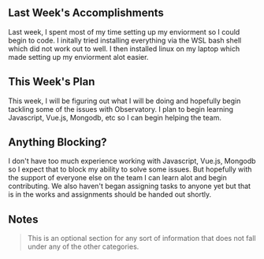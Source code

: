 ## Last Week's Accomplishments

Last week, I spent most of my time setting up my enviorment so I could begin to code. I initally tried installing everything via the WSL bash shell which did not work out to well.
I then installed linux on my laptop which made setting up my enviorment alot easier.

## This Week's Plan

This week, I will be figuring out what I will be doing and hopefully begin tackling some of the issues with Observatory. I plan to begin learning Javascript, Vue.js, Mongodb, etc
so I can begin helping the team. 

## Anything Blocking?

I don't have too much experience working with Javascript, Vue.js, Mongodb so I expect that to block my ability to solve some issues. But hopefully with the support of everyone
else on the team I can learn alot and begin contributing. We also haven't began assigning tasks to anyone yet but that is in the works and assignments should be handed out shortly.

## Notes

> This is an optional section for any sort of information that does not fall under any of the other categories.
